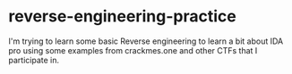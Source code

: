# reverse-engineering-practice
I'm trying to learn some basic Reverse engineering to learn a bit about IDA pro using some examples from crackmes.one and other CTFs that I participate in.
